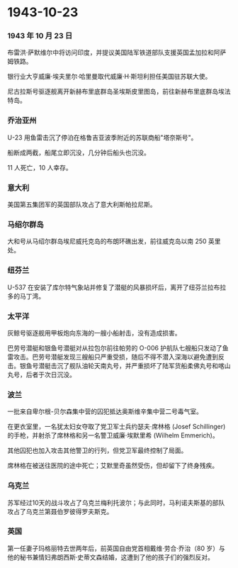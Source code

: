 # 1943-10-23

### 1943 年 10 月 23 日

布雷洪·萨默维尔中将访问印度，并提议美国陆军铁道部队支援英国孟加拉和阿萨姆铁路。

银行业大亨威廉·埃夫里尔·哈里曼取代威廉·H·斯坦利担任美国驻苏联大使。

尼古拉斯号驱逐舰离开新赫布里底群岛圣埃斯皮里图岛，前往新赫布里底群岛埃法特岛。

### 乔治亚州

U-23 用鱼雷击沉了停泊在格鲁吉亚波季附近的苏联商船"塔奈斯号"。

船断成两截，船尾立即沉没，几分钟后船头也沉没。

11 人死亡，10 人幸存。

### 意大利

美国第五集团军的英国部队攻占了意大利斯帕拉尼斯。

### 马绍尔群岛

大和号从马绍尔群岛埃尼威托克岛的布朗环礁出发，前往威克岛以南 250
英里处。

### 纽芬兰

U-537
在安装了库尔特气象站并修复了潜艇的风暴损坏后，离开了纽芬兰拉布拉多的马丁湾。

### 太平洋

灰鲸号驱逐舰用甲板炮向东海的一艘小船射击，没有造成损害。

巴劳号潜艇和银鱼号潜艇对从拉包尔前往帕劳的 O-006
护航队七艘船只发动了鱼雷攻击。巴劳号潜艇发现三艘船只严重受损，随后不得不潜入深海以避免遭到反击。银鱼号潜艇击沉了舰队油轮天南丸号，并严重损坏了陆军货船柔佛丸号和喀山丸号，后者于次日沉没。

### 波兰

一批来自卑尔根-贝尔森集中营的囚犯抵达奥斯维辛集中营二号毒气室。

在更衣室里，一名犹太妇女夺取了党卫军士兵约瑟夫·席林格 (Josef
Schillinger) 的手枪，并射杀了席林格和另一名警卫威廉·埃默里希 (Wilhelm
Emmerich)。

其他囚犯也加入攻击其他警卫的行列，但党卫军最终控制了局面。

席林格在被送往医院的途中死亡；艾默里奇虽然受伤，但却留下了终身残疾。

### 乌克兰

苏军经过10天的战斗攻占了乌克兰梅利托波尔；与此同时，马利诺夫斯基的部队攻占了乌克兰第聂伯罗彼得罗夫斯克。

### 英国

第一任妻子玛格丽特去世两年后，前英国自由党首相戴维·劳合·乔治（80
岁）与他的秘书兼情妇弗朗西斯·史蒂文森结婚，这遭到了他的孩子们的强烈反对。